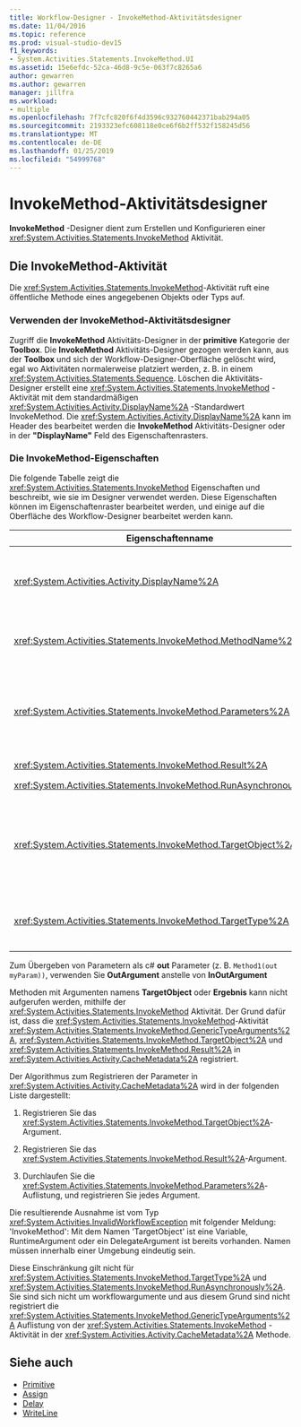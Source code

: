 ```yaml
---
title: Workflow-Designer - InvokeMethod-Aktivitätsdesigner
ms.date: 11/04/2016
ms.topic: reference
ms.prod: visual-studio-dev15
f1_keywords:
- System.Activities.Statements.InvokeMethod.UI
ms.assetid: 15e6efdc-52ca-46d8-9c5e-063f7c8265a6
author: gewarren
ms.author: gewarren
manager: jillfra
ms.workload:
- multiple
ms.openlocfilehash: 7f7cfc820f6f4d3596c932760442371bab294a05
ms.sourcegitcommit: 2193323efc608118e0ce6f6b2ff532f158245d56
ms.translationtype: MT
ms.contentlocale: de-DE
ms.lasthandoff: 01/25/2019
ms.locfileid: "54999768"
---
```

# <a name="invokemethod-activity-designer"></a>InvokeMethod-Aktivitätsdesigner

**InvokeMethod** -Designer dient zum Erstellen und Konfigurieren einer <xref:System.Activities.Statements.InvokeMethod> Aktivität.

## <a name="the-invokemethod-activity"></a>Die InvokeMethod-Aktivität

Die <xref:System.Activities.Statements.InvokeMethod>-Aktivität ruft eine öffentliche Methode eines angegebenen Objekts oder Typs auf.

### <a name="use-the-invokemethod-activity-designer"></a>Verwenden der InvokeMethod-Aktivitätsdesigner

Zugriff die **InvokeMethod** Aktivitäts-Designer in der **primitive** Kategorie der **Toolbox**. Die **InvokeMethod** Aktivitäts-Designer gezogen werden kann, aus der **Toolbox** und sich der Workflow-Designer-Oberfläche gelöscht wird, egal wo Aktivitäten normalerweise platziert werden, z. B. in einem <xref:System.Activities.Statements.Sequence>. Löschen die Aktivitäts-Designer erstellt eine <xref:System.Activities.Statements.InvokeMethod> -Aktivität mit dem standardmäßigen <xref:System.Activities.Activity.DisplayName%2A> -Standardwert InvokeMethod. Die <xref:System.Activities.Activity.DisplayName%2A> kann im Header des bearbeitet werden die **InvokeMethod** Aktivitäts-Designer oder in der **"DisplayName"** Feld des Eigenschaftenrasters.

### <a name="the-invokemethod-properties"></a>Die InvokeMethod-Eigenschaften

Die folgende Tabelle zeigt die <xref:System.Activities.Statements.InvokeMethod> Eigenschaften und beschreibt, wie sie im Designer verwendet werden. Diese Eigenschaften können im Eigenschaftenraster bearbeitet werden, und einige auf die Oberfläche des Workflow-Designer bearbeitet werden kann.

|Eigenschaftenname|Erforderlich|Verwendung|
|-|--------------|-|
|<xref:System.Activities.Activity.DisplayName%2A>|False|Der Anzeigename der <xref:System.Activities.Statements.InvokeMethod>-Aktivität. Der Standardwert lautet InvokeMethod.<br /><br /> Obwohl die <xref:System.Activities.Activity.DisplayName%2A> ist nicht zwingend erforderlich, es wird empfohlen, einen verwenden.|
|<xref:System.Activities.Statements.InvokeMethod.MethodName%2A>|True|Der Name der Methode, die bei Ausführung der Aktivität aufgerufen werden soll. Die aufgerufene Methode muss deklariert werden, als **öffentliche**. Diese Eigenschaft auf der Designeroberfläche bearbeitet werden kann, und es ist zwingend erforderlich.|
|<xref:System.Activities.Statements.InvokeMethod.Parameters%2A>|False|Die Parameterauflistung der aufgerufenen Methode. Die Parameter müssen der Auflistung in derselben Reihenfolge wie in der Methodensignatur hinzugefügt werden. Zum Anzeigen der **Parameter** Dialogfeld, in dem Sie diese Eigenschaft festlegen können, klicken Sie auf die Schaltfläche mit den Auslassungspunkten, in der **Parameter** Feld des Eigenschaftenrasters. Klicken Sie auf die **Argument erstellen** , um die Parameter hinzuzufügen.|
|<xref:System.Activities.Statements.InvokeMethod.Result%2A>|False|Der Rückgabewert des Methodenaufrufs.|
|<xref:System.Activities.Statements.InvokeMethod.RunAsynchronously%2A>|True|Gibt an, ob die Methode asynchron aufgerufen wird. Der Standardwert ist **"false"**.|
|<xref:System.Activities.Statements.InvokeMethod.TargetObject%2A>|False|Das Objekt, das die aufzurufende Methode enthält. Diese Eigenschaft kann in der Designeroberfläche bearbeitet werden.<br /><br /> Es muss entweder das <xref:System.Activities.Statements.InvokeMethod.TargetObject%2A>-Objekt oder der <xref:System.Activities.Statements.InvokeMethod.TargetType%2A>-Typ festgelegt werden.|
|<xref:System.Activities.Statements.InvokeMethod.TargetType%2A>|False|Der <xref:System.Activities.Statements.InvokeMethod.TargetObject%2A>-Typ. Diese Eigenschaft kann in der Designeroberfläche bearbeitet werden. Diese Eigenschaft muss nur festgelegt werden, wenn die aufgerufene Methode statisch ist.|

Zum Übergeben von Parametern als c# **out** Parameter (z. B. `Method1(out myParam))`, verwenden Sie **OutArgument** anstelle von **InOutArgument**

Methoden mit Argumenten namens **TargetObject** oder **Ergebnis** kann nicht aufgerufen werden, mithilfe der <xref:System.Activities.Statements.InvokeMethod> Aktivität. Der Grund dafür ist, dass die <xref:System.Activities.Statements.InvokeMethod>-Aktivität <xref:System.Activities.Statements.InvokeMethod.GenericTypeArguments%2A>, <xref:System.Activities.Statements.InvokeMethod.TargetObject%2A> und <xref:System.Activities.Statements.InvokeMethod.Result%2A> in <xref:System.Activities.Activity.CacheMetadata%2A> registriert.

Der Algorithmus zum Registrieren der Parameter in <xref:System.Activities.Activity.CacheMetadata%2A> wird in der folgenden Liste dargestellt:

1.  Registrieren Sie das <xref:System.Activities.Statements.InvokeMethod.TargetObject%2A>-Argument.

2.  Registrieren Sie das <xref:System.Activities.Statements.InvokeMethod.Result%2A>-Argument.

3.  Durchlaufen Sie die <xref:System.Activities.Statements.InvokeMethod.Parameters%2A>-Auflistung, und registrieren Sie jedes Argument.

Die resultierende Ausnahme ist vom Typ <xref:System.Activities.InvalidWorkflowException> mit folgender Meldung: 'InvokeMethod': Mit dem Namen 'TargetObject' ist eine Variable, RuntimeArgument oder ein DelegateArgument ist bereits vorhanden. Namen müssen innerhalb einer Umgebung eindeutig sein.

Diese Einschränkung gilt nicht für <xref:System.Activities.Statements.InvokeMethod.TargetType%2A> und <xref:System.Activities.Statements.InvokeMethod.RunAsynchronously%2A>. Sie sind sich nicht um workflowargumente und aus diesem Grund sind nicht registriert die <xref:System.Activities.Statements.InvokeMethod.GenericTypeArguments%2A> Auflistung von der <xref:System.Activities.Statements.InvokeMethod> -Aktivität in der <xref:System.Activities.Activity.CacheMetadata%2A> Methode.

## <a name="see-also"></a>Siehe auch

- [Primitive](../workflow-designer/primitives-activity-designers.md)
- [Assign](../workflow-designer/assign-activity-designer.md)
- [Delay](../workflow-designer/delay-activity-designer.md)
- [WriteLine](../workflow-designer/writeline-activity-designer.md)